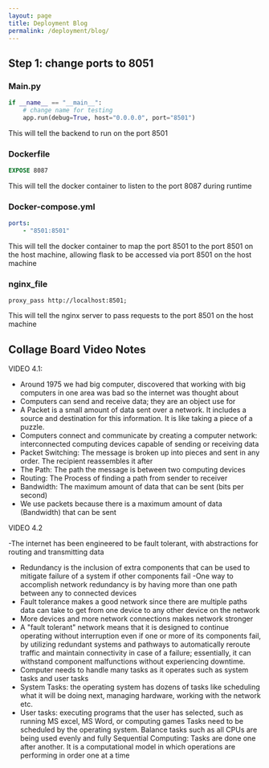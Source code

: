 ```yaml
---
layout: page
title: Deployment Blog
permalink: /deployment/blog/
---
```

## Step 1: change ports to 8051
### Main.py
```python
if __name__ == "__main__":
    # change name for testing
    app.run(debug=True, host="0.0.0.0", port="8501")
```
This will tell the backend to run on the port 8501

### Dockerfile
```dockerfile
EXPOSE 8087
```
This will tell the docker container to listen to the port 8087 during runtime

### Docker-compose.yml
```yaml
ports:
    - "8501:8501"
```
This will tell the docker container to map the port 8501 to the port 8501 on the host machine, allowing flask to be accessed via port 8501 on the host machine

### nginx_file
```nginx
proxy_pass http://localhost:8501;
```
This will tell the nginx server to pass requests to the port 8501 on the host machine

## Collage Board Video Notes

VIDEO 4.1: 

- Around 1975 we had big computer, discovered that working with big computers in one area was bad so the internet was thought about
- Computers can send and receive data; they are an object use for
- A Packet is a small amount of data sent over a network. It includes a source and destination for this information. It is like taking a piece of a puzzle.
- Computers connect and communicate by creating a computer network: interconnected computing devices capable of sending or receiving data
- Packet Switching: The message is broken up into pieces and sent in any order. The recipient reassembles it after
- The Path: The path the message is between two computing devices
- Routing: The Process of finding a path from sender to receiver
- Bandwidth: The maximum amount of data that can be sent (bits per second)
- We use packets because there is a maximum amount of data (Bandwidth) that can be sent

VIDEO 4.2 

-The internet has been engineered to be fault tolerant, with abstractions for routing and transmitting data
- Redundancy is the inclusion of extra components that can be used to mitigate failure of a system if other components fail
-One way to accomplish network redundancy is by having more than one path between any to connected devices
- Fault tolerance makes a good network since there are multiple paths data can take to get from one device to any other device on the network
- More devices and more network connections makes network stronger
- A "fault tolerant" network means that it is designed to continue operating without interruption even if one or more of its components fail, by utilizing redundant systems and pathways to automatically reroute traffic and maintain connectivity in case of a failure; essentially, it can withstand component malfunctions without experiencing downtime.
- Computer needs to handle many tasks as it operates such as system tasks and user tasks
- System Tasks: the operating system has dozens of tasks like scheduling what it will be doing next, managing hardware, working with the network etc.
- User tasks: executing programs that the user has selected, such as running MS excel, MS Word, or computing games
Tasks need to be scheduled by the operating system. Balance tasks such as all CPUs are being used evenly and fully
Sequential Computing: Tasks are done one after another. It is a computational model in which operations are performing in order one at a time















